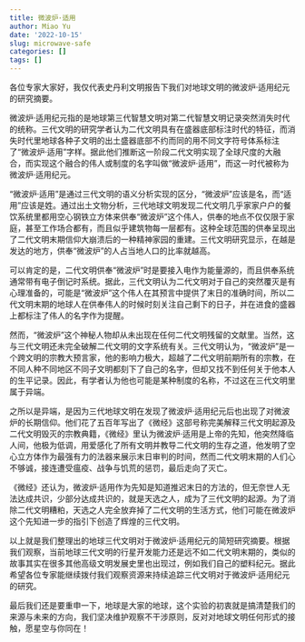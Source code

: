 ```yaml
---
title: 微波炉·适用
author: Miao Yu
date: '2022-10-15'
slug: microwave-safe
categories: []
tags: []
---
```


各位专家大家好，我仅代表史丹利文明报告下我们对地球文明的微波炉·适用纪元的研究摘要。

微波炉·适用纪元指的是地球第三代智慧文明对第二代智慧文明记录突然消失时代的统称。三代文明的研究学者认为二代文明具有在盛器底部标注时代的特征，而消失时代里地球各种子文明的出土盛器底部不约而同的用不同文字符号体系标注了“微波炉·适用”字样。据此他们推断这一阶段二代文明实现了全球尺度的大融合，而实现这个融合的伟人或制度的名字叫做“微波炉·适用”，而这一时代被称为微波炉·适用纪元。

“微波炉·适用”是通过三代文明的语义分析实现的区分，“微波炉”应该是名，而“适用”应该是姓。通过出土文物分析，三代地球文明发现二代文明几乎家家户户的餐饮系统里都用空心钢铁立方体来供奉“微波炉”这个伟人，供奉的地点不仅仅限于家庭，甚至工作场合都有，而且似乎建筑物每一层都有。这种全球范围的供奉呈现出了二代文明末期信仰大崩溃后的一种精神家园的重建。三代文明研究显示，在越是发达的地方，供奉“微波炉”的人占当地人口的比率就越高。

可以肯定的是，二代文明供奉“微波炉”时是要接入电作为能量源的，而且供奉系统通常带有电子倒记时系统。据此，三代文明认为二代文明对于自己的突然覆灭是有心理准备的，可能是“微波炉”这个伟人在其预言中提供了末日的准确时间，所以二代文明末期的地球人在供奉伟人的时候时刻关注自己剩下的日子，并在进食的盛器上都标注了伟人的名字作为提醒。

然而，“微波炉”这个神秘人物却从未出现在任何二代文明残留的文献里。当然，这与三代文明还未完全破解二代文明的文字系统有关。三代文明认为，“微波炉”是一个跨文明的宗教大预言家，他的影响力极大，超越了二代文明前期所有的宗教，在不同人种不同地区不同子文明都刻下了自己的名字，但却又找不到任何关于他本人的生平记录。因此，有学者认为他也可能是某种制度的名称，不过这在三代文明里属于异端。

之所以是异端，是因为三代地球文明在发现了微波炉·适用纪元后也出现了对微波炉的长期信仰。他们花了五百年写出了《微经》这部号称完美解释三代文明起源及二代文明毁灭的宗教典籍，《微经》里认为微波炉·适用是上帝的先知，他突然降临人间，他极为低调，用爱感化了所有文明并教导二代文明的生存之道，他发明了空心立方体作为最强有力的法器来展示末日审判的时间，然而二代文明末期的人们心不够诚，接连遭受瘟疫、战争与饥荒的惩罚，最后走向了灭亡。

《微经》还认为，微波炉·适用作为先知是知道推迟末日的方法的，但无奈世人无法达成共识，少部分达成共识的，就是天选之人，成为了三代文明的起源。为了消除二代文明糟粕，天选之人完全放弃掉了二代文明的生活方式，他们可能在微波炉这个先知进一步的指引下创造了辉煌的三代文明。

以上就是我们整理出的地球三代文明对于微波炉·适用纪元的简短研究摘要。根据我们观察，当前地球三代文明的行星开发能力还是远不如二代文明末期的，类似的故事其实在很多其他高级文明发展史里也出现过，例如我们自己的塑料纪元。据此希望各位专家能继续拨付我们观察资源来持续追踪三代文明对于微波炉·适用纪元的研究。

最后我们还是要重申一下，地球是大家的地球，这个实验的初衷就是搞清楚我们的来源与未来的方向，我们坚决维护观察不干涉原则，反对对地球文明任何形式的接触，愿星空与你同在！
